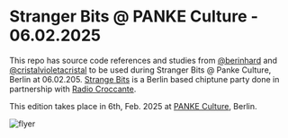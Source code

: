 # Stranger Bits @ PANKE Culture - 06.02.2025

This repo has source code references and studies from [@berinhard](https://github.com/berinhard/) 
and [@cristalvioletacristal](https://github.com/cristalvioletacristal) to be used during Stranger Bits @ Panke Culture,
Berlin at 06.02.205. [Strange Bits](https://www.instagram.com/stranger_bits/) is a Berlin based
chiptune party done in partnership with [Radio Croccante](https://radiocroccante.live/). 

This edition takes place in 6th, Feb. 2025 at [PANKE Culture](https://www.pankeculture.com/), Berlin.

![flyer](assets/flyer.png)
